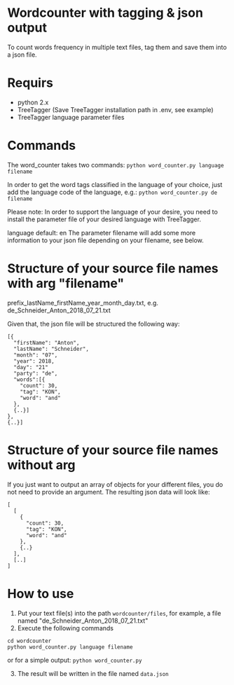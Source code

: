 # Wordcounter with tagging & json output
To count words frequency in multiple text files, tag them and save them into a json file.

# Requirs
- python 2.x
- TreeTagger (Save TreeTagger installation path in .env, see example)
- TreeTagger language parameter files 

# Commands
The word_counter takes two commands: 
`python word_counter.py language filename`

In order to get the word tags classified in the language of your choice, just add the language code of the language, e.g.:
`python word_counter.py de filename`

Please note: In order to support the language of your desire, you need to install the parameter file of your desired language with TreeTagger.

language default: en
The parameter filename will add some more information to your json file depending on your filename, see below.


# Structure of your source file names with arg "filename"
prefix_lastName_firstName_year_month_day.txt, e.g. de_Schneider_Anton_2018_07_21.txt

Given that, the json file will be structured the following way:
```
[{
  "firstName": "Anton",
  "lastName": "Schneider",
  "month": "07",
  "year": 2018,
  "day": "21"
  "party": "de",
  "words":[{
    "count": 30,
    "tag": "KON",
    "word": "and"
  }, 
  {..}]
},
{..}]
```

# Structure of your source file names without arg
If you just want to output an array of objects for your different files, you do not need to provide an argument.
The resulting json data will look like:

```
[
  [
    {
      "count": 30,
      "tag": "KON",
      "word": "and"
    }, 
    {..}
  ],
  [..]
]
```


# How to use
1. Put your text file(s) into the path `wordcounter/files`, for example, a file named "de_Schneider_Anton_2018_07_21.txt"
2. Execute the following commands
```
cd wordcounter
python word_counter.py language filename
```

or for a simple output: 
`python word_counter.py`

3. The result will be written in the file named `data.json`
